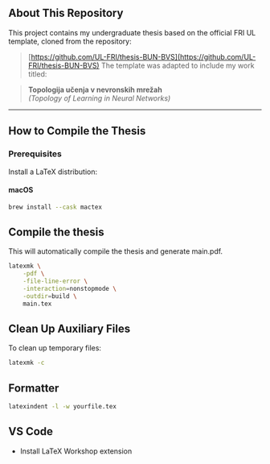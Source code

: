 ## About This Repository

This project contains my undergraduate thesis based on the official FRI UL template, cloned from the repository:

> [https://github.com/UL-FRI/thesis-BUN-BVS](https://github.com/UL-FRI/thesis-BUN-BVS)
The template was adapted to include my work titled:

> **Topologija učenja v nevronskih mrežah**  
> *(Topology of Learning in Neural Networks)*

---

## How to Compile the Thesis

### Prerequisites

Install a LaTeX distribution:

#### **macOS**
```bash
brew install --cask mactex
```

## Compile the thesis
This will automatically compile the thesis and generate main.pdf.
```bash
latexmk \
    -pdf \
    -file-line-error \
    -interaction=nonstopmode \
    -outdir=build \
    main.tex
```

## Clean Up Auxiliary Files
To clean up temporary files:
```bash
latexmk -c
```

## Formatter
```bash
latexindent -l -w yourfile.tex
```

## VS Code
- Install LaTeX Workshop extension
